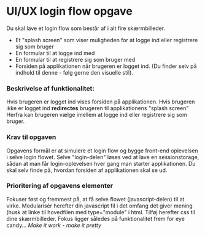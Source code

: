 # UI/UX login flow opgave

Du skal lave et login flow som består af i alt fire skærmbilleder.

* Et "splash screen" som viser muligheden for at logge ind eller registrere sig som bruger
* En formular til at logge ind med
* En formular til at registrere sig som bruger med
* Forsiden på applikationen når brugeren er logget ind. (Du finder selv på indhold til denne - følg gerne den visuelle stil).

### Beskrivelse af funktionalitet:
Hvis brugeren er logget ind vises forsiden på applikationen.
Hvis brugeren ikke er logget ind **redirectes** brugeren til applikationens "splash screen"
Herfra kan brugeren vælge imellem at logge ind eller registrere sig som bruger.

### Krav til opgaven
Opgavens formål er at simulere et login flow og bygge front-end oplevelsen i selve login flowet.
Selve "login-delen" løses ved at lave en sessionstorage, sådan at man får login-oplevelsen hver gang man starter applikationen.
Du skal selv finde på, hvordan forsiden af applikationen skal se ud. 

### Prioritering af opgavens elementer
Fokuser føst og fremmest på, at få selve flowet (javascript-delen) til at virke.
Modularisér herefter din javascript fil i det omfang det giver mening (husk at linke til hovedfilen med type="module" i html.
Tilføj herefter css til dine skærmbilleder.
Fokus ligger således på funktionalitet frem for eye candy...
_Make it work - make it pretty_
